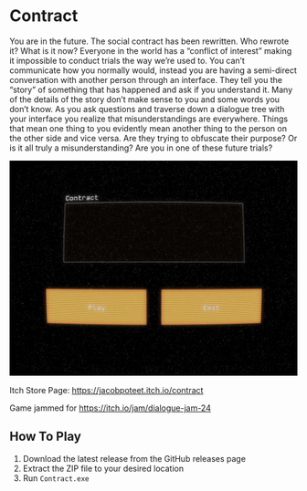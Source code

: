 # Contract
You are in the future. The social contract has been rewritten. Who rewrote it? What is it now? Everyone in the world has a “conflict of interest” making it impossible to conduct trials the way we’re used to. You can’t communicate how you normally would, instead you are having a semi-direct conversation with another person through an interface. They tell you the “story” of something that has happened and ask if you understand it. Many of the details of the story don’t make sense to you and some words you don’t know. As you ask questions and traverse down a dialogue tree with your interface you realize that misunderstandings are everywhere. Things that mean one thing to you evidently mean another thing to the person on the other side and vice versa. Are they trying to obfuscate their purpose? Or is it all truly a misunderstanding? Are you in one of these future trials?

![App Screenshot](ContactMenu.png)

Itch Store Page: https://jacobpoteet.itch.io/contract

Game jammed for https://itch.io/jam/dialogue-jam-24

## How To Play
1. Download the latest release from the GitHub releases page
2. Extract the ZIP file to your desired location
3. Run `Contract.exe`

